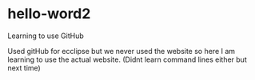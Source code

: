 # hello-word2
Learning to use GitHub


Used gitHub for ecclipse but we never used the website so here I am learning to use the actual website. (Didnt learn command lines either 
but next time)

